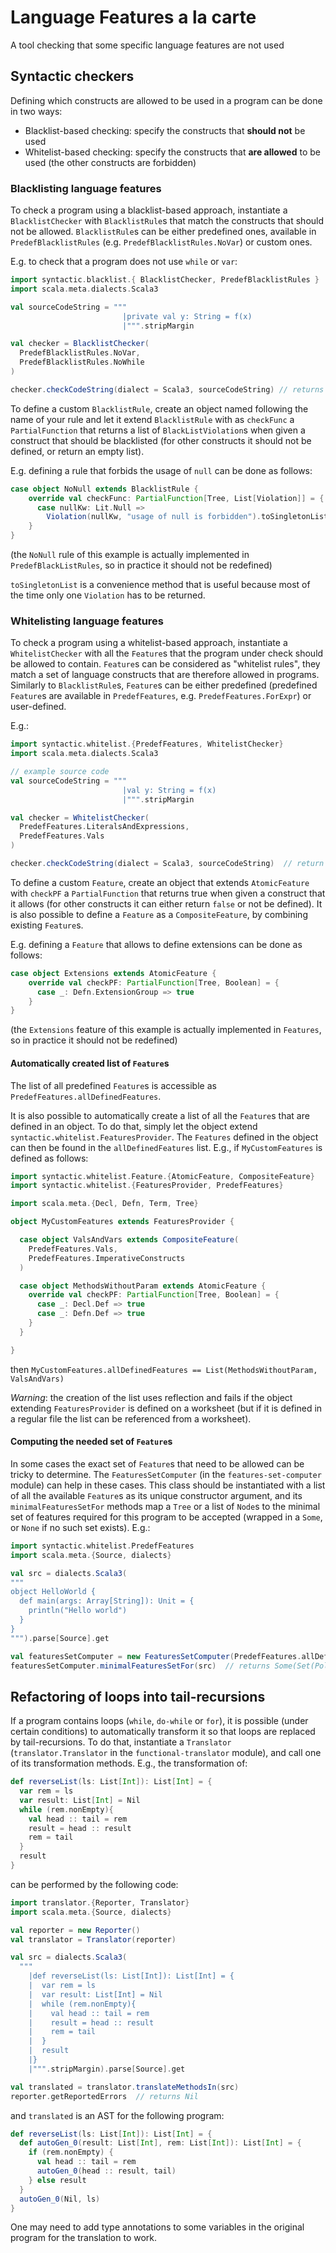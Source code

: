 # Language Features a la carte

A tool checking that some specific language features are not used

## Syntactic checkers
Defining which constructs are allowed to be used in a program can be done in two ways:
* Blacklist-based checking: specify the constructs that <b>should not</b> be used
* Whitelist-based checking: specify the constructs that <b>are allowed</b> to be used (the other constructs are forbidden)

### Blacklisting language features
To check a program using a blacklist-based approach, instantiate a `BlacklistChecker` with
`BlacklistRule`s that match the constructs that should not be allowed.
`BlacklistRule`s can be either predefined ones, available in `PredefBlacklistRules` (e.g.
`PredefBlacklistRules.NoVar`) or custom ones.

E.g. to check that a program does not use `while` or `var`:
```Scala
import syntactic.blacklist.{ BlacklistChecker, PredefBlacklistRules }
import scala.meta.dialects.Scala3

val sourceCodeString = """
                         |private val y: String = f(x)
                         |""".stripMargin

val checker = BlacklistChecker(
  PredefBlacklistRules.NoVar,
  PredefBlacklistRules.NoWhile
)

checker.checkCodeString(dialect = Scala3, sourceCodeString) // returns Valid
```

To define a custom `BlacklistRule`, create an
object named following the name of your rule and let it extend `BlacklistRule` with as `checkFunc`
a `PartialFunction` that returns a list of `BlackListViolation`s when given a construct that should be blacklisted (for
other constructs it should not be defined, or return an empty list).

E.g. defining a rule that forbids the usage of `null` can be done as follows:
```Scala
case object NoNull extends BlacklistRule {
    override val checkFunc: PartialFunction[Tree, List[Violation]] = {
      case nullKw: Lit.Null =>
        Violation(nullKw, "usage of null is forbidden").toSingletonList
    }
}
```
(the `NoNull` rule of this example is actually implemented in `PredefBlackListRules`, so in practice it should not
be redefined)

`toSingletonList` is a convenience method that is useful because most of the time only one `Violation` has to be returned.

### Whitelisting language features
To check a program using a whitelist-based approach, instantiate a `WhitelistChecker` with all the
`Feature`s that the program under check should be allowed to contain. `Feature`s can be considered as
"whitelist rules", they match a set of language constructs that are therefore allowed in programs.
Similarly to `BlacklistRule`s, `Feature`s can be either predefined (predefined `Feature`s are available
in `PredefFeatures`, e.g. `PredefFeatures.ForExpr`) or user-defined.

E.g.:
```Scala
import syntactic.whitelist.{PredefFeatures, WhitelistChecker}
import scala.meta.dialects.Scala3

// example source code
val sourceCodeString = """
                         |val y: String = f(x)
                         |""".stripMargin

val checker = WhitelistChecker(
  PredefFeatures.LiteralsAndExpressions,
  PredefFeatures.Vals
)

checker.checkCodeString(dialect = Scala3, sourceCodeString)  // return Valid
```

To define a custom `Feature`, create an object that
extends `AtomicFeature` with `checkPF` a `PartialFunction` that returns true when given a construct
that it allows (for other constructs it can either return `false` or not be defined). It is also
possible to define a `Feature` as a `CompositeFeature`, by combining existing `Feature`s.

E.g. defining a `Feature` that allows to define extensions can be done as follows:
```Scala
case object Extensions extends AtomicFeature {
    override val checkPF: PartialFunction[Tree, Boolean] = {
      case _: Defn.ExtensionGroup => true
    }
}
```
(the `Extensions` feature of this example is actually implemented in `Features`, so in practice
it should not be redefined)

#### Automatically created list of `Feature`s

The list of all predefined `Feature`s is accessible as `PredefFeatures.allDefinedFeatures`.

It is also possible to automatically create a list of all the `Feature`s that are defined in an object. 
To do that, simply let the object extend `syntactic.whitelist.FeaturesProvider`. The `Features` defined 
in the object can then be found in the `allDefinedFeatures` list. E.g., if `MyCustomFeatures` is defined 
as follows:

```Scala
import syntactic.whitelist.Feature.{AtomicFeature, CompositeFeature}
import syntactic.whitelist.{FeaturesProvider, PredefFeatures}

import scala.meta.{Decl, Defn, Term, Tree}

object MyCustomFeatures extends FeaturesProvider {

  case object ValsAndVars extends CompositeFeature(
    PredefFeatures.Vals,
    PredefFeatures.ImperativeConstructs
  )

  case object MethodsWithoutParam extends AtomicFeature {
    override val checkPF: PartialFunction[Tree, Boolean] = {
      case _: Decl.Def => true
      case _: Defn.Def => true
    }
  }

}
```

then `MyCustomFeatures.allDefinedFeatures == List(MethodsWithoutParam, ValsAndVars)`

_Warning_: the creation of the list uses reflection and fails if the object extending 
`FeaturesProvider` is defined on a worksheet (but if it is defined in a regular file 
the list can be referenced from a worksheet).

#### Computing the needed set of `Feature`s

In some cases the exact set of `Feature`s that need to be allowed can be tricky to determine. 
The `FeaturesSetComputer` (in the `features-set-computer` module) can help in these cases. This class should be instantiated with 
a list of all the available `Feature`s as its unique constructor argument, and its 
`minimalFeaturesSetFor` methods map a `Tree` or a list of `Node`s to the minimal set of features 
required for this program to be accepted (wrapped in a `Some`, or `None` if no such set exists).
E.g.:

```Scala
import syntactic.whitelist.PredefFeatures
import scala.meta.{Source, dialects}

val src = dialects.Scala3(
"""
object HelloWorld {
  def main(args: Array[String]): Unit = {
    println("Hello world")
  }
}
""").parse[Source].get

val featuresSetComputer = new FeaturesSetComputer(PredefFeatures.allDefinedFeatures)
featuresSetComputer.minimalFeaturesSetFor(src)  // returns Some(Set(PolymorphicTypes, ADTs, Defs, LiteralsAndExpressions))
```

## Refactoring of loops into tail-recursions

If a program contains loops (`while`, `do-while` or `for`), it is possible (under certain conditions) to automatically 
transform it so that loops are replaced by tail-recursions. To do that, instantiate a `Translator` (`translator.Translator` 
in the `functional-translator` module), and call one of its transformation methods. E.g., the transformation of:

```Scala
def reverseList(ls: List[Int]): List[Int] = {
  var rem = ls
  var result: List[Int] = Nil
  while (rem.nonEmpty){
    val head :: tail = rem
    result = head :: result
    rem = tail
  }
  result
}
```

can be performed by the following code:

```Scala
import translator.{Reporter, Translator}
import scala.meta.{Source, dialects}

val reporter = new Reporter()
val translator = Translator(reporter)

val src = dialects.Scala3(
  """
    |def reverseList(ls: List[Int]): List[Int] = {
    |  var rem = ls
    |  var result: List[Int] = Nil
    |  while (rem.nonEmpty){
    |    val head :: tail = rem
    |    result = head :: result
    |    rem = tail
    |  }
    |  result
    |}
    |""".stripMargin).parse[Source].get

val translated = translator.translateMethodsIn(src)
reporter.getReportedErrors  // returns Nil
```

and `translated` is an AST for the following program:

```Scala
def reverseList(ls: List[Int]): List[Int] = {
  def autoGen_0(result: List[Int], rem: List[Int]): List[Int] = {
    if (rem.nonEmpty) {
      val head :: tail = rem
      autoGen_0(head :: result, tail)
    } else result
  }
  autoGen_0(Nil, ls)
}
```

One may need to add type annotations to some variables in the original program for the translation to work.
